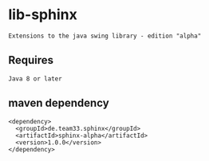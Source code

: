 # lib-sphinx

    Extensions to the java swing library - edition "alpha"

## Requires

    Java 8 or later

## maven dependency

    <dependency>
      <groupId>de.team33.sphinx</groupId>
      <artifactId>sphinx-alpha</artifactId>
      <version>1.0.0</version>
    </dependency>

